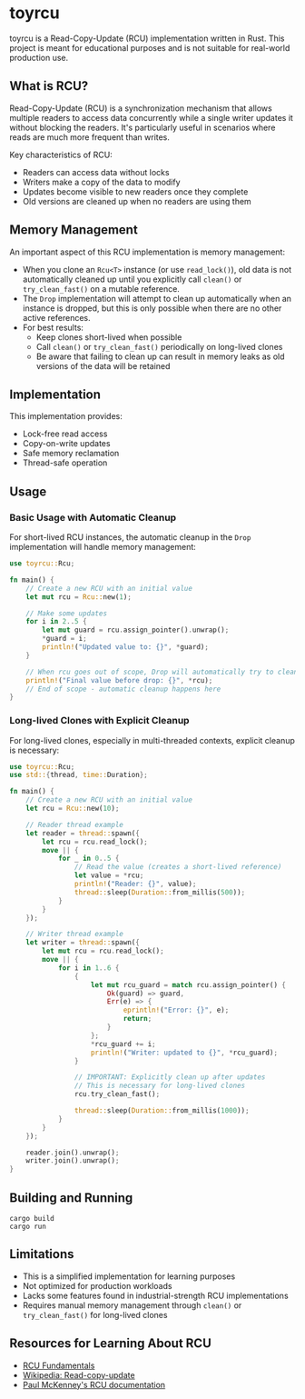 # toyrcu

toyrcu is a Read-Copy-Update (RCU) implementation written in Rust.
This project is meant for educational purposes and is not suitable for real-world production use.

## What is RCU?

Read-Copy-Update (RCU) is a synchronization mechanism that allows multiple readers to access data concurrently while a single writer updates it without blocking the readers. It's particularly useful in scenarios where reads are much more frequent than writes.

Key characteristics of RCU:
- Readers can access data without locks
- Writers make a copy of the data to modify
- Updates become visible to new readers once they complete
- Old versions are cleaned up when no readers are using them

## Memory Management

An important aspect of this RCU implementation is memory management:

- When you clone an `Rcu<T>` instance (or use `read_lock()`), old data is not automatically cleaned up until you explicitly call `clean()` or `try_clean_fast()` on a mutable reference.
- The `Drop` implementation will attempt to clean up automatically when an instance is dropped, but this is only possible when there are no other active references.
- For best results:
  - Keep clones short-lived when possible
  - Call `clean()` or `try_clean_fast()` periodically on long-lived clones
  - Be aware that failing to clean up can result in memory leaks as old versions of the data will be retained

## Implementation

This implementation provides:
- Lock-free read access
- Copy-on-write updates
- Safe memory reclamation
- Thread-safe operation

## Usage

### Basic Usage with Automatic Cleanup

For short-lived RCU instances, the automatic cleanup in the `Drop` implementation will handle memory management:

```rust
use toyrcu::Rcu;

fn main() {
    // Create a new RCU with an initial value
    let mut rcu = Rcu::new(1);

    // Make some updates
    for i in 2..5 {
        let mut guard = rcu.assign_pointer().unwrap();
        *guard = i;
        println!("Updated value to: {}", *guard);
    }

    // When rcu goes out of scope, Drop will automatically try to clean up
    println!("Final value before drop: {}", *rcu);
    // End of scope - automatic cleanup happens here
}
```

### Long-lived Clones with Explicit Cleanup

For long-lived clones, especially in multi-threaded contexts, explicit cleanup is necessary:

```rust
use toyrcu::Rcu;
use std::{thread, time::Duration};

fn main() {
    // Create a new RCU with an initial value
    let rcu = Rcu::new(10);

    // Reader thread example
    let reader = thread::spawn({
        let rcu = rcu.read_lock();
        move || {
            for _ in 0..5 {
                // Read the value (creates a short-lived reference)
                let value = *rcu;
                println!("Reader: {}", value);
                thread::sleep(Duration::from_millis(500));
            }
        }
    });

    // Writer thread example
    let writer = thread::spawn({
        let mut rcu = rcu.read_lock();
        move || {
            for i in 1..6 {
                {
                    let mut rcu_guard = match rcu.assign_pointer() {
                        Ok(guard) => guard,
                        Err(e) => {
                            eprintln!("Error: {}", e);
                            return;
                        }
                    };
                    *rcu_guard += i;
                    println!("Writer: updated to {}", *rcu_guard);
                }

                // IMPORTANT: Explicitly clean up after updates
                // This is necessary for long-lived clones
                rcu.try_clean_fast();

                thread::sleep(Duration::from_millis(1000));
            }
        }
    });

    reader.join().unwrap();
    writer.join().unwrap();
}
```

## Building and Running

```
cargo build
cargo run
```

## Limitations

- This is a simplified implementation for learning purposes
- Not optimized for production workloads
- Lacks some features found in industrial-strength RCU implementations
- Requires manual memory management through `clean()` or `try_clean_fast()` for long-lived clones

## Resources for Learning About RCU

- [RCU Fundamentals](https://lwn.net/Articles/262464/)
- [Wikipedia: Read-copy-update](https://en.wikipedia.org/wiki/Read-copy-update)
- [Paul McKenney's RCU documentation](https://www.kernel.org/doc/Documentation/RCU/)
